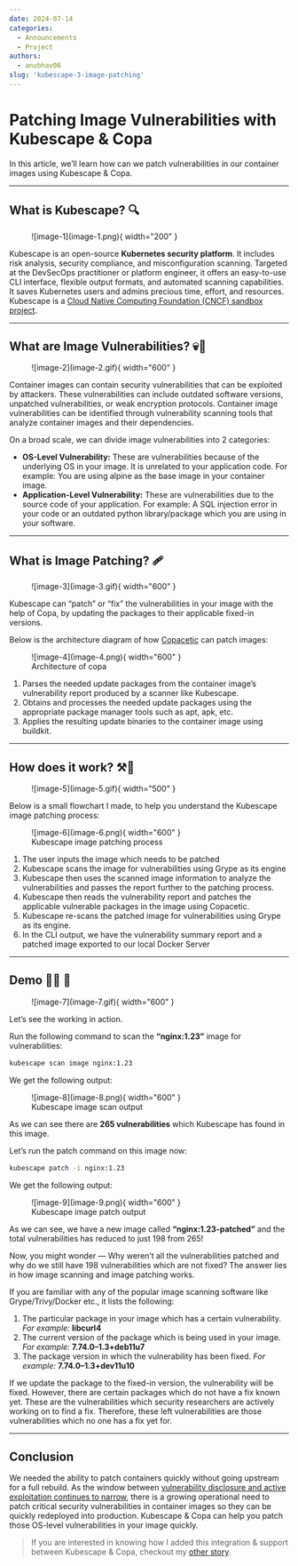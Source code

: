 ```yaml
---
date: 2024-07-14
categories:
  - Announcements
  - Project
authors:
  - anubhav06
slug: 'kubescape-3-image-patching'
---
```


# Patching Image Vulnerabilities with Kubescape & Copa

In this article, we’ll learn how can we patch vulnerabilities in our container images using Kubescape & Copa.

---

<!-- more -->

## What is Kubescape? 🔍

<figure markdown>
  ![image-1](image-1.png){ width="200" }
</figure>

Kubescape is an open-source **Kubernetes security platform**. It includes risk analysis, security compliance, and misconfiguration scanning. Targeted at the DevSecOps practitioner or platform engineer, it offers an easy-to-use CLI interface, flexible output formats, and automated scanning capabilities. It saves Kubernetes users and admins precious time, effort, and resources.
Kubescape is a [Cloud Native Computing Foundation (CNCF) sandbox project](https://www.cncf.io/sandbox-projects/).

---

## What are Image Vulnerabilities? 💀👾

<figure markdown>
  ![image-2](image-2.gif){ width="600" }
</figure>

Container images can contain security vulnerabilities that can be exploited by attackers. These vulnerabilities can include outdated software versions, unpatched vulnerabilities, or weak encryption protocols. Container image vulnerabilities can be identified through vulnerability scanning tools that analyze container images and their dependencies.

On a broad scale, we can divide image vulnerabilities into 2 categories:

- **OS-Level Vulnerability:** These are vulnerabilities because of the underlying OS in your image. It is unrelated to your application code. For example: You are using alpine as the base image in your container image.
- **Application-Level Vulnerability:** These are vulnerabilities due to the source code of your application. For example: A SQL injection error in your code or an outdated python library/package which you are using in your software.

---

## What is Image Patching? 🩹

<figure markdown>
  ![image-3](image-3.gif){ width="600" }
</figure>

Kubescape can “patch” or “fix” the vulnerabilities in your image with the help of Copa, by updating the packages to their applicable fixed-in versions.

Below is the architecture diagram of how [Copacetic](https://project-copacetic.github.io/copacetic/website/quick-start) can patch images:


<figure markdown>
  ![image-4](image-4.png){ width="600" }
  <figcaption>Architecture of copa</figcaption>
</figure>

1. Parses the needed update packages from the container image’s vulnerability report produced by a scanner like Kubescape.
2. Obtains and processes the needed update packages using the appropriate package manager tools such as apt, apk, etc.
3. Applies the resulting update binaries to the container image using buildkit.

---

## How does it work? ⚒️🤔

<figure markdown>
  ![image-5](image-5.gif){ width="500" }
</figure>

Below is a small flowchart I made, to help you understand the Kubescape image patching process:

<figure markdown>
  ![image-6](image-6.png){ width="600" }
  <figcaption>Kubescape image patching process</figcaption>
</figure>

1. The user inputs the image which needs to be patched
2. Kubescape scans the image for vulnerabilities using Grype as its engine
3. Kubescape then uses the scanned image information to analyze the vulnerabilities and passes the report further to the patching process.
4. Kubescape then reads the vulnerability report and patches the applicable vulnerable packages in the image using Copacetic.
5. Kubescape re-scans the patched image for vulnerabilities using Grype as its engine.
6. In the CLI output, we have the vulnerability summary report and a patched image exported to our local Docker Server

---

## Demo 🧑‍💻 👀

<figure markdown>
  ![image-7](image-7.gif){ width="600" }
</figure>

Let’s see the working in action.

Run the following command to scan the **“nginx:1.23”** image for vulnerabilities:

```bash
kubescape scan image nginx:1.23
```

We get the following output:

<figure markdown>
  ![image-8](image-8.png){ width="600" }
  <figcaption>Kubescape image scan output</figcaption>
</figure>

As we can see there are **265 vulnerabilities** which Kubescape has found in this image.

Let’s run the patch command on this image now:

```bash
kubescape patch -i nginx:1.23
```

We get the following output:

<figure markdown>
  ![image-9](image-9.png){ width="600" }
  <figcaption>Kubescape image patch output</figcaption>
</figure>

As we can see, we have a new image called **“nginx:1.23-patched”** and the total vulnerabilities has reduced to just 198 from 265!

Now, you might wonder — Why weren’t all the vulnerabilities patched and why do we still have 198 vulnerabilities which are not fixed? The answer lies in how image scanning and image patching works.

If you are familiar with any of the popular image scanning software like Grype/Trivy/Docker etc., it lists the following:

1. The particular package in your image which has a certain vulnerability. 
    *For example:* **libcurl4**
2. The current version of the package which is being used in your image.
    *For example:* **7.74.0–1.3+deb11u7**
3. The package version in which the vulnerability has been fixed.
    *For example:* **7.74.0–1.3+dev11u10**

If we update the package to the fixed-in version, the vulnerability will be fixed. However, there are certain packages which do not have a fix known yet. These are the vulnerabilities which security researchers are actively working on to find a fix. Therefore, these left vulnerabilities are those vulnerabilities which no one has a fix yet for.

---

## Conclusion

We needed the ability to patch containers quickly without going upstream for a full rebuild. As the window between [vulnerability disclosure and active exploitation continues to narrow](https://www.bleepingcomputer.com/news/security/hackers-scan-for-vulnerabilities-within-15-minutes-of-disclosure/), there is a growing operational need to patch critical security vulnerabilities in container images so they can be quickly redeployed into production. Kubescape & Copa can help you patch those OS-level vulnerabilities in your image quickly.

> If you are interested in knowing how I added this integration & support between Kubescape & Copa, checkout my [other story](https://anubhav-gupta.medium.com/lfx-mentorship-my-experience-c0c451839735).





